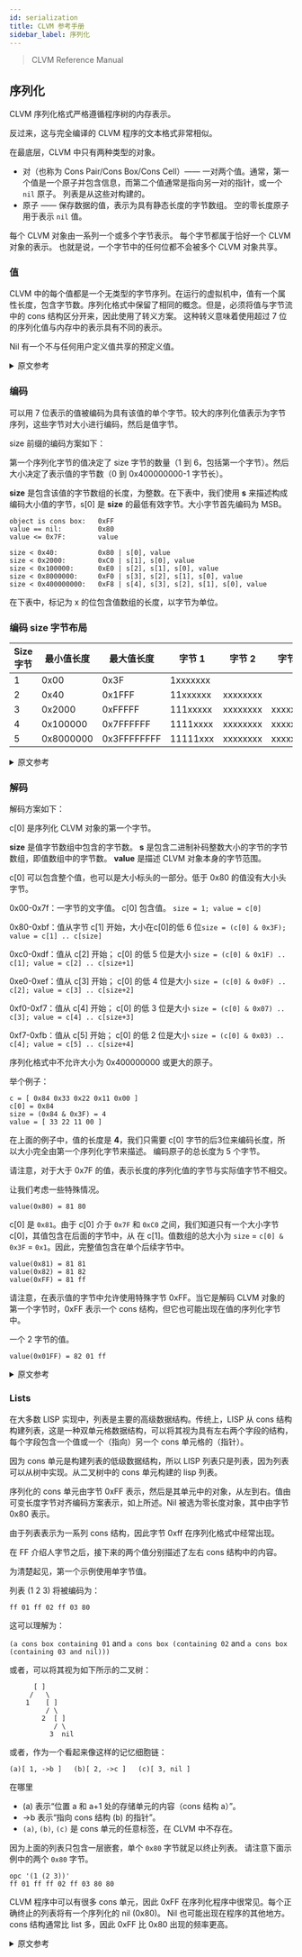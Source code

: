 ```yaml
---
id: serialization
title: CLVM 参考手册
sidebar_label: 序列化
---
```


> CLVM Reference Manual

## 序列化

CLVM 序列化格式严格遵循程序树的内存表示。

反过来，这与完全编译的 CLVM 程序的文本格式非常相似。

在最底层，CLVM 中只有两种类型的对象。

* 对（也称为 Cons Pair/Cons Box/Cons Cell）—— 一对两个值。通常，第一个值是一个原子并包含信息，而第二个值通常是指向另一对的指针，或一个 `nil` 原子。 列表是从这些对构建的。
* 原子 —— 保存数据的值，表示为具有静态长度的字节数组。 空的零长度原子用于表示 `nil` 值。

每个 CLVM 对象由一系列一个或多个字节表示。 每个字节都属于恰好一个 CLVM 对象的表示。 也就是说，一个字节中的任何位都不会被多个 CLVM 对象共享。

### 值

CLVM 中的每个值都是一个无类型的字节序列。在运行的虚拟机中，值有一个属性长度，包含字节数。序列化格式中保留了相同的概念。但是，必须将值与字节流中的 cons 结构区分开来，因此使用了转义方案。 这种转义意味着使用超过 7 位的序列化值与内存中的表示具有不同的表示。

Nil 有一个不与任何用户定义值共享的预定义值。

<details>
<summary>原文参考</summary>

- ## Serialization

The CLVM serialization format closely follows the in-memory representation of the program tree.

This in turn, closely resembles the text format of a fully compiled CLVM program.

At the lowest level, there are only two types of Object in the CLVM.

* Pair (also called Cons Pair/Cons Box/Cons Cell) - A pair of two values. Usually, the first value is an atom and contains information, whereas the second value is usually either a pointer to another pair, or a `nil` atom. Lists are built from these pairs.
* Atom - A value that holds data, which is represented as a byte array with the static length. Empty, zero-length atoms are used to represent `nil` value.

Each CLVM Object is represented by a series of one or more bytes. Each byte belongs to the representation of exactly one CLVM Object. That is, no bits in a byte are shared by multiple CLVM objects.


- ### Values

Each value in the CLVM is an untyped sequence of bytes. In the running virtual machine, values have a property length, containing the number of bytes. The same concept is preserved in the serialization format. However, values must be distinguished from cons boxes in the byte stream, so an escaping scheme is used. This escaping means that serialized values using more than 7 bits have a different representation than the in memory representation.

Nil has a single predefined value which is not shared with any user-defined value.

</details>

### 编码

可以用 7 位表示的值被编码为具有该值的单个字节。较大的序列化值表示为字节序列，这些字节对大小进行编码，然后是值字节。

size 前缀的编码方案如下：

第一个序列化字节的值决定了 size 字节的数量（1 到 6，包括第一个字节）。然后大小决定了表示值的字节数（0 到 0x400000000-1 字节长）。

**size** 是包含该值的字节数组的长度，为整数。在下表中，我们使用 **s** 来描述构成编码大小值的字节，s[0] 是 **size** 的最低有效字节。大小字节首先编码为 MSB。

```
object is cons box:   0xFF
value == nil:         0x80
value <= 0x7F:        value

size < 0x40:          0x80 | s[0], value
size < 0x2000:        0xC0 | s[1], s[0], value
size < 0x100000:      0xE0 | s[2], s[1], s[0], value
size < 0x8000000:     0xF0 | s[3], s[2], s[1], s[0], value
size < 0x400000000:   0xF8 | s[4], s[3], s[2], s[1], s[0], value
```

在下表中，标记为 x 的位包含值数组的长度，以字节为单位。

### 编码 size 字节布局

Size 字节 | 最小值长度 | 最大值长度 | 字节 1 | 字节 2 | 字节 3 | 字节 4 | 字节 5
---|---|---|---|---|---|---|---
1|0x00|0x3F|1xxxxxxx
2|0x40|0x1FFF|11xxxxxx|xxxxxxxx
3|0x2000|0xFFFFF|111xxxxx|xxxxxxxx|xxxxxxxx
4|0x100000|0x7FFFFFF|1111xxxx|xxxxxxxx|xxxxxxxx|xxxxxxxx
5|0x8000000|0x3FFFFFFFF|11111xxx|xxxxxxxx|xxxxxxxx|xxxxxxxx|xxxxxxxx

<details>
<summary>原文参考</summary>

- ### Encoding

Values which can be represented in 7 bits are encoded as a single byte with that value. Larger serialized values are represented as a sequence of bytes that encode the size, and then the value bytes.

The encoding scheme for the size prefix is as follows:

The value of the first serialized byte determines the number of size bytes (1 to 6, including the first byte). The size then determines the number of bytes denoting the value (0 to 0x400000000-1 bytes long)

**size** is the length of the byte array containing the value, as an integer.
In the table below, we use **s** to describe the bytes that make up the encoded size value, s[0] being the least significant byte of **size**. The size bytes are encoded MSB first.

```
object is cons box:   0xFF
value == nil:         0x80
value <= 0x7F:        value

size < 0x40:          0x80 | s[0], value
size < 0x2000:        0xC0 | s[1], s[0], value
size < 0x100000:      0xE0 | s[2], s[1], s[0], value
size < 0x8000000:     0xF0 | s[3], s[2], s[1], s[0], value
size < 0x400000000:   0xF8 | s[4], s[3], s[2], s[1], s[0], value
```

In the table below, the bits marked x contain the length of the value array, in bytes.

- ### Encoded Size bytes layout

Size bytes | Min Value Len | Max Value Length | Byte 1 | Byte 2 | Byte 3 | Byte 4 | Byte 5
---|---|---|---|---|---|---|---
1|0x00|0x3F|1xxxxxxx
2|0x40|0x1FFF|11xxxxxx|xxxxxxxx
3|0x2000|0xFFFFF|111xxxxx|xxxxxxxx|xxxxxxxx
4|0x100000|0x7FFFFFF|1111xxxx|xxxxxxxx|xxxxxxxx|xxxxxxxx
5|0x8000000|0x3FFFFFFFF|11111xxx|xxxxxxxx|xxxxxxxx|xxxxxxxx|xxxxxxxx

</details>

### 解码

解码方案如下：

c[0] 是序列化 CLVM 对象的第一个字节。

**size** 是值字节数组中包含的字节数。
**s** 是包含二进制补码整数大小的字节的字节数组，即值数组中的字节数。
**value** 是描述 CLVM 对象本身的字节范围。

c[0] 可以包含整个值，也可以是大小标头的一部分。低于 0x80 的值没有大小头字节。

0x00-0x7f：一字节的文字值。 c[0] 包含值。 `size = 1; value = c[0]`

0x80-0xbf：值从字节 c[1] 开始，大小在c[0]的低 6 位`size = (c[0] & 0x3F); value = c[1] .. c[size]`

0xc0-0xdf：值从 c[2] 开始； c[0] 的低 5 位是大小 `size = (c[0] & 0x1F) .. c[1]; value = c[2] .. c[size+1]`

0xe0-0xef：值从 c[3] 开始； c[0] 的低 4 位是大小 `size = (c[0] & 0x0F) .. c[2]; value = c[3] .. c[size+2]`

0xf0-0xf7：值从 c[4] 开始； c[0] 的低 3 位是大小 `size = (c[0] & 0x07) .. c[3]; value = c[4] .. c[size+3]`

0xf7-0xfb：值从 c[5] 开始； c[0] 的低 2 位是大小 `size = (c[0] & 0x03) .. c[4]; value = c[5] .. c[size+4]`

序列化格式中不允许大小为 0x400000000 或更大的原子。

举个例子：

```
c = [ 0x84 0x33 0x22 0x11 0x00 ]
c[0] = 0x84
size = (0x84 & 0x3F) = 4
value = [ 33 22 11 00 ]
```

在上面的例子中，值的长度是 **4**，我们只需要 c[0] 字节的后3位来编码长度，所以大小完全由第一个序列化字节来描述。 编码原子的总长度为 5 个字节。

请注意，对于大于 0x7F 的值，表示长度的序列化值的字节与实际值字节不相交。

让我们考虑一些特殊情况。

```
value(0x80) = 81 80
```

c[0] 是 `0x81`。由于 c[0] 介于 `0x7F` 和 `0xC0` 之间，我们知道只有一个大小字节 c[0]，其值包含在后面的字节中，从 在 c[1]。值数组的总大小为 `size` = `c[0] & 0x3F` = `0x1`。因此，完整值包含在单个后续字节中。

```
value(0x81) = 81 81
value(0x82) = 81 82
value(0xFF) = 81 ff
```

请注意，在表示值的字节中允许使用特殊字节 0xFF。当它是解码 CLVM 对象的第一个字节时，0xFF 表示一个 cons 结构，但它也可能出现在值的序列化字节中。

一个 2 字节的值。

```
value(0x01FF) = 82 01 ff
```

<details>
<summary>原文参考</summary>

- ### Decoding

The decoding scheme is as follows:

c[0] is the first byte of the serialized CLVM object.

**size** is the number of bytes contained in the value byte array
**s** is the byte array containing the bytes of the two's complement integer size, the number of bytes in the value array.
**value** is the span of bytes describing the CLVM Object itself

c[0] can contain the entire value, or it can be part of the size header.
Values below 0x80 do not have size header bytes.

0x00-0x7f: A literal one byte value. c[0] contains the value.
           `size = 1; value = c[0]`

0x80-0xbf: The value starts at the byte c[1], and size is in the lower 6 bits of c[0]
           `size = (c[0] & 0x3F); value = c[1] .. c[size]`

0xc0-0xdf: The value starts at c[2]; the lower 5 bits of c[0] are the high bits of size
           `size = (c[0] & 0x1F) .. c[1]; value = c[2] .. c[size+1]`

0xe0-0xef: The value starts at c[3]; the lower 4 bits of c[0] are the high bits of size
           `size = (c[0] & 0x0F) .. c[2]; value = c[3] .. c[size+2]`

0xf0-0xf7: The value starts at c[4]; the lower 3 bits of c[0] are the high bits of size
           `size = (c[0] & 0x07) .. c[3]; value = c[4] .. c[size+3]`

0xf7-0xfb: The value starts at c[5]; the lower 2 bits of c[0] are the high bits of size
           `size = (c[0] & 0x03) .. c[4]; value = c[5] .. c[size+4]`

Atoms of size 0x400000000 or greater are disallowed in the serialization format.

As an example:
```
c = [ 0x84 0x33 0x22 0x11 0x00 ]
c[0] = 0x84
size = (0x84 & 0x3F) = 4
value = [ 33 22 11 00 ]
```

In the above example, the length of the value is **4**, and we only needed the bottom 3 bits of the c[0] byte to encode the length, so the size is completely described by the first serialized byte. The total length of the encoded atom is 5 bytes.

Note that for values greater than 0x7F, the bytes of the serialized value representing the length are disjoint with the actual value bytes.

Let us consider some special cases.

```
value(0x80) = 81 80
```
c[0] is `0x81`.Since c[0] is between `0x7F` and `0xC0`, we know that there is only one size byte, c[0], and the value is contained in the following bytes, starting at c[1]. The total size of the value array is
`size` = `c[0] & 0x3F` = `0x1`. So, the full value is contained in the single following byte.

```
value(0x81) = 81 81
value(0x82) = 81 82
value(0xFF) = 81 ff
```

Note that the special byte 0xFF is allowed within the bytes representing a value.
0xFF denotes a cons box when it is the first byte of a decoded CLVM object, but it may also occur within the serialized bytes of a value.

A 2 byte value
```
value(0x01FF) = 82 01 ff
```

</details>

### Lists

在大多数 LISP 实现中，列表是主要的高级数据结构。传统上，LISP 从 cons 结构构建列表，这是一种双单元格数据结构，可以将其视为具有左右两个字段的结构，每个字段包含一个值或一个（指向）另一个 cons 单元格的（指针）。

因为 cons 单元是构建列表的低级数据结构，所以 LISP 列表只是列表，因为列表可以从树中实现。从二叉树中的 cons 单元构建的 lisp 列表。

序列化的 cons 单元由字节 0xFF 表示，然后是其单元中的对象，从左到右。值由可变长度字节对齐编码方案表示，如上所述。Nil 被选为零长度对象，其中由字节 0x80 表示。

由于列表表示为一系列 cons 结构，因此字节 0xff 在序列化格式中经常出现。

在 FF 介绍人字节之后，接下来的两个值分别描述了左右 cons 结构中的内容。

为清楚起见，第一个示例使用单字节值。

列表 (1 2 3) 将被编码为：

```
ff 01 ff 02 ff 03 80
```

这可以理解为：

`(a cons box containing 01` and `a cons box (containing 02` and `a cons box (containing 03 and nil)))`

或者，可以将其视为如下所示的二叉树：

```
      [ ]
     /   \
    1    [ ]
         / \
        2  [ ]
           / \
          3  nil
```

或者，作为一个看起来像这样的记忆细胞链：

```
(a)[ 1, ->b ]   (b)[ 2, ->c ]   (c)[ 3, nil ]
```

在哪里
   * (a) 表示“位置 a 和 a+1 处的存储单元的内容（cons 结构 a）”。
   * ->b 表示“指向 cons 结构 (b) 的指针”。
   * `(a)`, `(b)`, `(c)` 是 cons 单元的任意标签，在 CLVM 中不存在。

因为上面的列表只包含一层嵌套，单个 `0x80` 字节就足以终止列表。 请注意下面示例中的两个 `0x80` 字节。

```
opc '(1 (2 3))'
ff 01 ff ff 02 ff 03 80 80
```

CLVM 程序中可以有很多 cons 单元，因此 0xFF 在序列化程序中很常见。每个正确终止的列表将有一个序列化的 nil (0x80)。 Nil 也可能出现在程序的其他地方。cons 结构通常比 list 多，因此 0xFF 比 0x80 出现的频率更高。

<details>
<summary>原文参考</summary>

- ### Lists

Lists are the primary high-level data structure in most LISP implementations. Traditionally, a LISP builds lists from cons boxes, a two-celled data structure that can be thought of as a struct with two fields, left and right, each of which contains either a value, or a (pointer to) another cons cell.

Because the cons cell is the low level data structure that lists are built from, LISP lists are only lists by way of the fact that lists can be implemented from trees. A lisp list built from cons cells in a binary tree.

Serialized cons cells are represented by the byte 0xFF, followed by the objects in its cells, left then right.
Values are represented by a variable length byte-aligned encoding scheme, described above.
Nil is chosen to be the zero-length object, which is represented by the byte 0x80.

Because lists are represented as a sequence of cons boxes, the byte 0xff occurs frequently in the serialization format.

After the FF introducer byte, the next two values describe what is in the left and right cons boxes, respectively.

The first examples use single byte values for clarity.

The list (1 2 3) will be encoded as:
```
ff 01 ff 02 ff 03 80
```
This can be read as:

`(a cons box containing 01` and `a cons box (containing 02` and `a cons box (containing 03 and nil)))`

Alternatively, it could be viewed as a binary tree that looks like this:

```
      [ ]
     /   \
    1    [ ]
         / \
        2  [ ]
           / \
          3  nil
```

Or, as a chain of memory cells that look like this:
```
(a)[ 1, ->b ]   (b)[ 2, ->c ]   (c)[ 3, nil ]
```

Where
  * (a) means "The contents of the memory cells at position a and a+1 (cons box a)"
  * ->b means "a pointer to cons box (b)"
  * `(a)`, `(b)`, `(c)` are arbitrary labels for the cons cells, and do not exist in the CLVM

Because the above list contains only one level of nesting, a single `0x80` byte is sufficient to terminate the list. Note the two `0x80` bytes in the example below.

```
opc '(1 (2 3))'
ff 01 ff ff 02 ff 03 80 80
```

There can be many cons cells in a CLVM program, so 0xFF will be common in the serialized program. There will be one serialized nil (0x80) per properly terminated list. Nil may also occur at other places in the program. There are usually more cons boxes than lists, so 0xFF occurs more frequently than 0x80.

</details>
